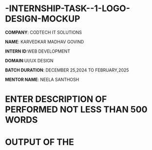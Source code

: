 # -INTERNSHIP-TASK--1-LOGO-DESIGN-MOCKUP

**COMPANY**: CODTECH IT SOLUTIONS

**NAME**: KARVEDKAR MADHAV GOVIND

**INTERN ID**:WEB DEVELOPMENT

**DOMAIN**:UI/UX DESIGN

**BATCH DURATION**: DECEMBER 25,2024 TO FEBRUARY,2025

**MENTOR NAME**: NEELA SANTHOSH

# ENTER DESCRIPTION OF PERFORMED NOT LESS THAN 500 WORDS


# OUTPUT OF THE 

